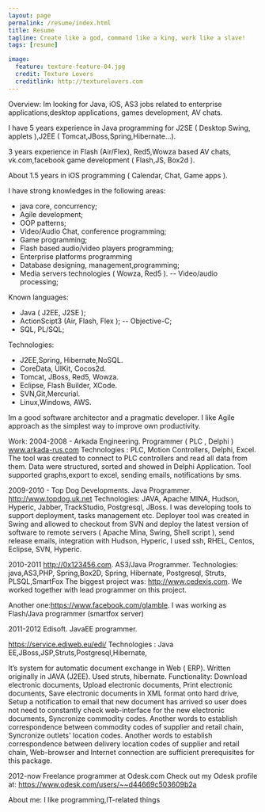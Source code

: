 ```yaml
---
layout: page
permalink: /resume/index.html
title: Resume
tagline: Create like a god, command like a king, work like a slave!
tags: [resume]

image:
  feature: texture-feature-04.jpg
  credit: Texture Lovers
  creditlink: http://texturelovers.com
---
```


Overview:
Im looking for Java, iOS, AS3 jobs related to enterprise applications,desktop applications, games development, AV chats.

I have 5 years experience in Java programming for J2SE ( Desktop Swing, applets ),J2EE ( Tomcat,JBoss,Spring,Hibernate...). 

3 years experience in Flash (Air/Flex), Red5,Wowza based AV chats, vk.com,facebook game development ( Flash,JS, Box2d ).

About 1.5 years in iOS programming ( Calendar, Chat, Game apps ).

I have strong knowledges in the following areas:
- java core, concurrency;
- Agile development;
- OOP patterns;
- Video/Audio Chat, conference programming;
- Game programming;
- Flash based audio/video players programming;
- Enterprise platforms programming
- Database designing, management,programming;
- Media servers technologies ( Wowza, Red5 ).
-- Video/audio processing;

Known languages:
- Java ( J2EE, J2SE );
- ActionScipt3 (Air, Flash, Flex );
-- Objective-C;
- SQL, PL/SQL;

Technologies:
- J2EE,Spring, Hibernate,NoSQL.
- CoreData, UIKit, Cocos2d.
- Tomcat, JBoss, Red5, Wowza.
- Eclipse, Flash Builder, XCode.
- SVN,Git,Mercurial.
- Linux,Windows, AWS.

Im a good software architector and a pragmatic developer. I like Agile approach as the simplest way to improve own productivity.

Work:
2004-2008  -  Arkada Engineering. Programmer ( PLC , Delphi )
www.arkada-rus.com
Technologies : PLC, Motion Controllers, Delphi, Excel.
The tool was created to connect to PLC controllers and read all data from them.
Data were structured, sorted and showed in Delphi Application.
Tool supported graphs,export to excel, sending emails, notifications by sms.


2009-2010  - Top Dog Developments. Java Programmer.
http://www.topdog.uk.net
	Technologies: JAVA, Apache MINA, Hudson, Hyperic, Jabber, TrackStudio, Postgresql, JBoss.
	I was developing tools to support deployment, tasks management etc.
Deployer tool was created in Swing and allowed to checkout from  SVN and deploy the latest version of software to remote servers ( Apache Mina, Swing, Shell script ), send release emails, integration with Hudson, Hyperic,
	I used ssh, RHEL, Centos, Eclipse, SVN, Hyperic.

2010-2011 http://0x123456.com. AS3/Java Programmer.
	Technologies: java,AS3,PHP, Spring,Box2D, Spring, Hibernate, Postgresql, Struts, PLSQL,SmartFox
	The biggest project was: http://www.cedexis.com.
	We worked together with lead programmer on this project.

Another one:https://www.facebook.com/glamble. I was working as Flash/Java programmer (smartfox server)
	


2011-2012 Edisoft. JavaEE programmer.

https://service.ediweb.eu/edi/
Technologies : Java EE,JBoss,JSP,Struts,Postgresql,Hibernate,


It’s system for automatic document exchange in Web ( ERP).
Written originally in JAVA (J2EE). Used struts, hibernate.
Functionality:
Download electronic documents,
Upload electronic documents,
Print electronic documents,
Save electronic documents in XML format onto hard drive,
Setup a notification to email that new document has arrived so user does not need to constantly check web-interface for the new electronic documents,
Syncronize commodity codes. Another words to establish correspondence between commodity codes of supplier and retail chain,
Syncronize outlets' location codes. Another words to establish correspondence between delivery location codes of supplier and retail chain,
Web-browser and Internet connection are sufficient prerequisites for this package.


2012-now Freelance programmer at Odesk.com
Check out my Odesk profile at:
https://www.odesk.com/users/~~d44669c503609b2a


	
About me:
I like programming,IT-related things
